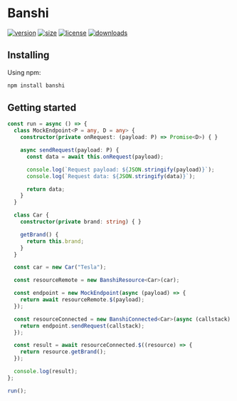 # Banshi

[![version](https://img.shields.io/npm/v/banshi.svg?style=flat-square&logo=npm)](https://npmjs.com/package/banshi)
[![size](https://img.shields.io/bundlephobia/min/banshi.svg?style=flat-square&logo=npm)](https://npmjs.com/package/banshi)
[![license](https://img.shields.io/npm/l/banshi.svg?style=flat-square&logo=npm)](https://npmjs.com/package/banshi)
[![downloads](https://img.shields.io/npm/dm/banshi.svg?style=flat-square&logo=npm)](https://npmjs.com/package/banshi)

## Installing

Using npm:

```bash
npm install banshi
```

## Getting started

```typescript
const run = async () => {
  class MockEndpoint<P = any, D = any> {
    constructor(private onRequest: (payload: P) => Promise<D>) { }

    async sendRequest(payload: P) {
      const data = await this.onRequest(payload);

      console.log(`Request payload: ${JSON.stringify(payload)}`);
      console.log(`Request data: ${JSON.stringify(data)}`);

      return data;
    }
  }

  class Car {
    constructor(private brand: string) { }

    getBrand() {
      return this.brand;
    }
  }

  const car = new Car("Tesla");

  const resourceRemote = new BanshiResource<Car>(car);

  const endpoint = new MockEndpoint(async (payload) => {
    return await resourceRemote.$(payload);
  });

  const resourceConnected = new BanshiConnected<Car>(async (callstack) => {
    return endpoint.sendRequest(callstack);
  });

  const result = await resourceConnected.$((resource) => {
    return resource.getBrand();
  });

  console.log(result);
};

run();
```
